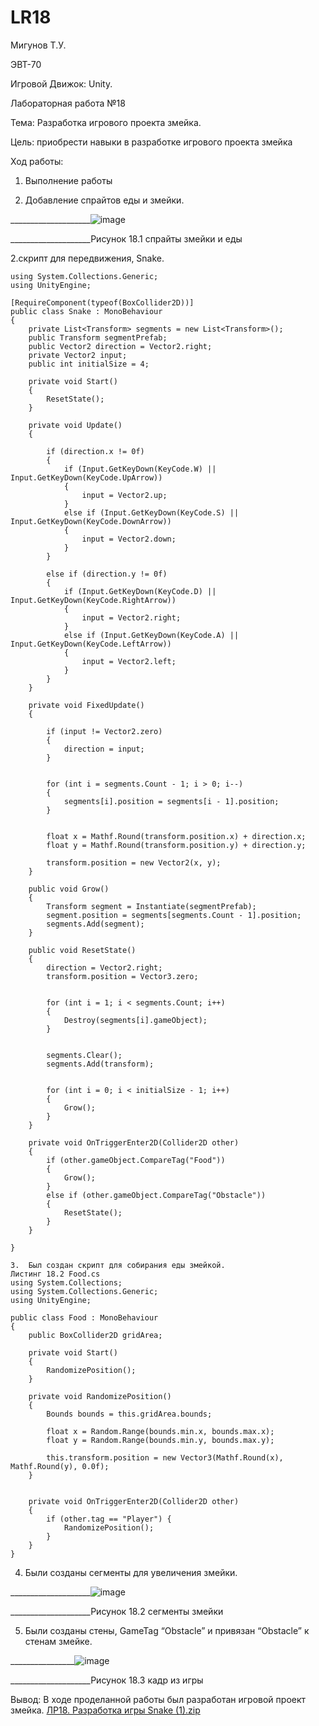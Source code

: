 # LR18

Мигунов Т.У.

ЭВТ-70

Игровой Движок: Unity.

Лабораторная работа №18

Тема: Разработка игрового проекта змейка.

Цель: приобрести навыки в разработке игрового проекта змейка

Ход работы:

1.	Выполнение работы

1. Добавление спрайтов еды и змейки.
 
____________________![image](https://user-images.githubusercontent.com/119228138/204997873-821b8d18-5b92-4449-9bd7-69e911db2e3b.png)

 
____________________Рисунок 18.1 спрайты змейки и еды

2.скрипт для передвижения, Snake.
```
using System.Collections.Generic;
using UnityEngine;

[RequireComponent(typeof(BoxCollider2D))]
public class Snake : MonoBehaviour
{
    private List<Transform> segments = new List<Transform>();
    public Transform segmentPrefab;
    public Vector2 direction = Vector2.right;
    private Vector2 input;
    public int initialSize = 4;

    private void Start()
    {
        ResetState();
    }

    private void Update()
    {

        if (direction.x != 0f)
        {
            if (Input.GetKeyDown(KeyCode.W) || Input.GetKeyDown(KeyCode.UpArrow))
            {
                input = Vector2.up;
            }
            else if (Input.GetKeyDown(KeyCode.S) || Input.GetKeyDown(KeyCode.DownArrow))
            {
                input = Vector2.down;
            }
        }

        else if (direction.y != 0f)
        {
            if (Input.GetKeyDown(KeyCode.D) || Input.GetKeyDown(KeyCode.RightArrow))
            {
                input = Vector2.right;
            }
            else if (Input.GetKeyDown(KeyCode.A) || Input.GetKeyDown(KeyCode.LeftArrow))
            {
                input = Vector2.left;
            }
        }
    }

    private void FixedUpdate()
    {

        if (input != Vector2.zero)
        {
            direction = input;
        }


        for (int i = segments.Count - 1; i > 0; i--)
        {
            segments[i].position = segments[i - 1].position;
        }


        float x = Mathf.Round(transform.position.x) + direction.x;
        float y = Mathf.Round(transform.position.y) + direction.y;

        transform.position = new Vector2(x, y);
    }

    public void Grow()
    {
        Transform segment = Instantiate(segmentPrefab);
        segment.position = segments[segments.Count - 1].position;
        segments.Add(segment);
    }

    public void ResetState()
    {
        direction = Vector2.right;
        transform.position = Vector3.zero;


        for (int i = 1; i < segments.Count; i++)
        {
            Destroy(segments[i].gameObject);
        }


        segments.Clear();
        segments.Add(transform);


        for (int i = 0; i < initialSize - 1; i++)
        {
            Grow();
        }
    }

    private void OnTriggerEnter2D(Collider2D other)
    {
        if (other.gameObject.CompareTag("Food"))
        {
            Grow();
        }
        else if (other.gameObject.CompareTag("Obstacle"))
        {
            ResetState();
        }
    }

}

3.	Был создан скрипт для собирания еды змейкой.
Листинг 18.2 Food.cs
using System.Collections;
using System.Collections.Generic;
using UnityEngine;

public class Food : MonoBehaviour
{
    public BoxCollider2D gridArea;

    private void Start()
    {
        RandomizePosition();
    }

    private void RandomizePosition()
    {
        Bounds bounds = this.gridArea.bounds;

        float x = Random.Range(bounds.min.x, bounds.max.x);
        float y = Random.Range(bounds.min.y, bounds.max.y);

        this.transform.position = new Vector3(Mathf.Round(x), Mathf.Round(y), 0.0f);
    }


    private void OnTriggerEnter2D(Collider2D other)
    {
        if (other.tag == "Player") { 
            RandomizePosition();
        }
    }
}
```

4.	Были созданы сегменты для увеличения змейки.
 
____________________![image](https://user-images.githubusercontent.com/119228138/204997913-ed611416-0a48-4b00-bf53-8be2dd13a049.png)

 
____________________Рисунок 18.2 сегменты змейки

5.	Были созданы стены, GameTag  “Obstacle” и привязан “Obstacle” к стенам змейке.
 
 ________________![image](https://user-images.githubusercontent.com/119228138/204997938-b58fc75a-7384-4666-bfc0-61c1a1afda18.png)

 
____________________Рисунок 18.3 кадр из игры

Вывод: В ходе проделанной работы был разработан игровой проект змейка.
[ЛР18. Разработка игры Snake (1).zip](https://github.com/TimurMigunov/LR18/files/10130411/18.Snake.1.zip)
